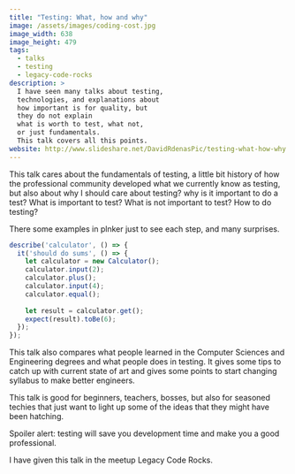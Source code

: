 ```yaml
---
title: "Testing: What, how and why"
image: /assets/images/coding-cost.jpg
image_width: 638
image_height: 479
tags:
  - talks
  - testing
  - legacy-code-rocks
description: >
  I have seen many talks about testing,
  technologies, and explanations about 
  how important is for quality, but
  they do not explain
  what is worth to test, what not, 
  or just fundamentals.
  This talk covers all this points.
website: http://www.slideshare.net/DavidRdenasPic/testing-what-how-why
---
```

This talk cares about the fundamentals of testing, 
a little bit history of how the professional community developed what we currently know as testing, 
but also about
why I should care about testing? 
why is it important to do a test? 
What is important to test? 
What is not important to test? 
How to do testing? 

There some examples in plnker just to see each step, and many surprises.

<amp-img src="{{ site.baseurl }}/assets/images/calculator-test.jpg" width="638" height="479" layout="responsive"></amp-img>

```javascript
describe('calculator', () => {
  it('should do sums', () => {
    let calculator = new Calculator();
    calculator.input(2);
    calculator.plus();
    calculator.input(4);
    calculator.equal();
    
    let result = calculator.get();
    expect(result).toBe(6);
  });
});
```

This talk also compares what people learned in the 
Computer Sciences and Engineering degrees and what people does in testing. 
It gives some tips to catch up with current state of art and gives some points 
to start changing syllabus to make better engineers. 

This talk is good for beginners, teachers, bosses, 
but also for seasoned techies that just want to light up some of the ideas 
that they might have been hatching. 

Spoiler alert: testing will save you development time and make you a good professional.

I have given this talk in the meetup Legacy Code Rocks.

